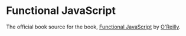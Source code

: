 # Functional JavaScript

The official book source for the book, [Functional JavaScript](http://www.functionaljavascript.com) by [O'Reilly](http://shop.oreilly.com/product/0636920028857.do).

